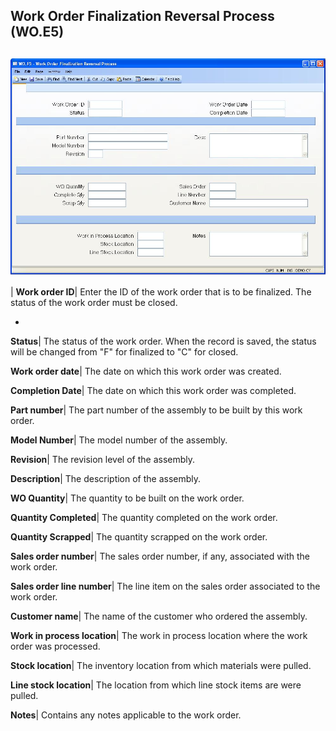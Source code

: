 ## Work Order Finalization Reversal Process (WO.E5)
<PageHeader />

##

![](./WO-E5-1.jpg)

| **Work order ID**|  Enter the ID of the work order that is to be finalized.
The status of the work order must be closed.

-  
**Status**|  The status of the work order. When the record is saved, the
status will be changed from "F" for finalized to "C" for closed.

**Work order date**|  The date on which this work order was created.

**Completion Date**|  The date on which this work order was completed.

**Part number**|  The part number of the assembly to be built by this work
order.

**Model Number**|  The model number of the assembly.

**Revision**|  The revision level of the assembly.

**Description**|  The description of the assembly.

**WO Quantity**|  The quantity to be built on the work order.

**Quantity Completed**|  The quantity completed on the work order.

**Quantity Scrapped**|  The quantity scrapped on the work order.

**Sales order number**|  The sales order number, if any, associated with the
work order.

**Sales order line number**|  The line item on the sales order associated to
the work order.

**Customer name**|  The name of the customer who ordered the assembly.

**Work in process location**|  The work in process location where the work
order was processed.

**Stock location**|  The inventory location from which materials were pulled.

**Line stock location**|  The location from which line stock items are were
pulled.

**Notes**|  Contains any notes applicable to the work order.


<badge text= "Version 8.10.57 " vertical="middle" />

<PageFooter />
